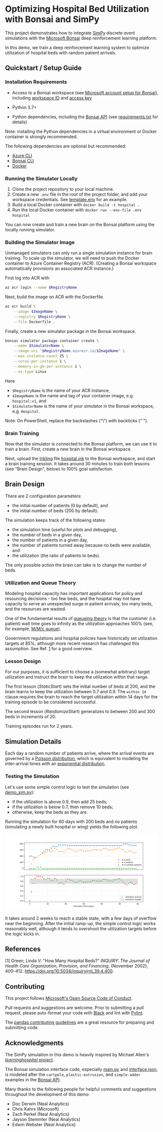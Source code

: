 # Optimizing Hospital Bed Utilization with Bonsai and SimPy

This project demonstrates how to integrate [SimPy](https://simpy.readthedocs.io/en/latest/) discrete event simulations with the [Microsoft Bonsai](https://docs.microsoft.com/en-us/bonsai/product/) deep reinforcement learning platform.

In this demo, we train a deep reinforcement learning system to optimize utilization of hospital beds with random patient arrivals.

## Quickstart / Setup Guide

### Installation Requirements

- Access to a Bonsai workspace (see [Microsoft account setup for Bonsai](https://docs.microsoft.com/en-us/bonsai/guides/account-setup)), including [workspace ID](https://docs.microsoft.com/en-us/bonsai/cookbook/get-workspace-info) and [access key](https://docs.microsoft.com/en-us/bonsai/cookbook/get-access-key)

- Python 3.7+

- Python dependencies, including the [Bonsai API](https://github.com/microsoft/microsoft-bonsai-api) (see [requirements.txt](./requirements.txt) for details)

Note: installing the Python dependencies in a virtual environment or Docker container is strongly recommended.

The following dependencies are optional but recommended:

- [Azure CLI](https://docs.microsoft.com/en-us/cli/azure/)
- [Bonsai CLI](https://docs.microsoft.com/en-us/bonsai/cli/)
- [Docker](https://docs.docker.com/desktop/)

### Running the Simulator Locally

1. Clone the project repository to your local machine.
2. Create a new `.env` file in the root of the project folder, and add your workspace credentials.  See [template.env](./template.env) for an example.
3. Build a local Docker container with `docker build -t hospital .`
4. Run the local Docker container with `docker run --env-file .env hospital`

You can now create and train a new brain on the Bonsai platform using the locally running simulator.

### Building the Simulator Image

Unmanaged simulators can only run a single simulation instance for brain training.  To scale up the simulator, we will need to push the Docker container to Azure Container Registry (ACR).  (Creating a Bonsai workspace automatically provisions an associated ACR instance.)

First log into ACR with

```sh
az acr login --name $RegistryName
```

Next, build the image on ACR with the Dockerfile.

```sh
az acr build \
    --image $ImageName \
    --registry $RegistryName \
    --file Dockerfile .
```

Finally, create a new simulator package in the Bonsai workspace.

```sh
bonsai simulator package container create \
    --name $SimulatorName \
    --image-uri "$RegistryName.azurecr.io/$ImageName" \
    --max-instance-count 25 \
    --cores-per-instance 1 \
    --memory-in-gb-per-instance 1 \
    --os-type Linux
```

Here

- `$RegistryName` is the name of your ACR instance,
- `$ImageName` is the name and tag of your container image, e.g. `hospital:v1`, and
- `$SimulatorName` is the name of your simulator in the Bonsai workspace, e.g. `Hospital`.

Note: On PowerShell, replace the backslashes ("\\") with backticks ("`").

### Brain Training

Now that the simulator is connected to the Bonsai platform, we can use it to train a brain.  First, create a new brain in the Bonsai workspace.

Next, upload the [Inkling](https://docs.microsoft.com/en-us/bonsai/inkling/basics) file [hospital.ink](./simpy_demo/hospital.ink) to the Bonsai workspace, and start a brain training session.  It takes around 30 minutes to train both lessons (see "Brain Design", below) to 100% goal satisfaction.

## Brain Design

There are 2 configuration parameters:

- the initial number of patients (0 by default), and
- the initial number of beds (200 by default).

The simulation keeps track of the following states:

- the simulation time (useful for plots and debugging),
- the number of beds in a given day,
- the number of patients in a given day,
- the number of patients turned away because no beds were available, and
- the utilization (the ratio of patients to beds).

The only possible action the brain can take is to change the number of beds.

### Utilization and Queue Theory

Modeling hospital capacity has important applications for policy and resourcing decisions - too few beds, and the hospital may not have capacity to serve an unexpected surge in patient arrivals; too many beds, and the resources are wasted.

One of the fundamental results of [queueing theory](https://en.wikipedia.org/wiki/Queueing_theory) is that the customer (i.e. patient) wait time goes to infinity as the utilization approaches 100% (see, for example, [M/M/c queue](https://en.wikipedia.org/wiki/M/M/c_queue)).

Government regulations and hospital policies have historically set utilization targets at 85%, although more recent research has challenged this assumption.  See Ref. [1](#ref1) for a good overview.

### Lesson Design

For our purposes, it is sufficient to choose a (somewhat arbitrary) target utilization and instruct the brain to keep the utilization within that range.

The first lesson (*StaticStart*) sets the initial number of beds at 200, and the brain learns to keep the utilization between 0.7 and 0.9.  The `within 14` clause requires the brain to reach the target utilization within 14 days for the training episode to be considered successful.

The second lesson (*RandomizeStart*) generalizes to between 200 and 300 beds in increments of 20.

Training episodes run for 2 years.

## Simulation Details

Each day a random number of patients arrive, where the arrival events are governed by a [Poisson distribution](https://en.wikipedia.org/wiki/Poisson_distribution), which is equivalent to modeling the inter-arrival times with an [exponential distribution](https://en.wikipedia.org/wiki/Exponential_distribution).

### Testing the Simulation

Let's use some simple control logic to test the simulation (see [demo_sim.py](./simpy_demo/demo_sim.py)):

- if the utilization is above 0.9, then add 25 beds;
- if the utilization is below 0.7, then remove 10 beds;
- otherwise, keep the beds as they are.

Running the simulation for 60 days with 200 beds and no patients (simulating a newly built hospital or wing) yields the following plot.

![simulation test](assets/demo.png)

It takes around 2 weeks to reach a stable state, with a few days of overflow near the beginning.  After the initial ramp-up, the simple control logic works reasonably well, although it tends to overshoot the utilization targets before the logic kicks in.

## References

<span id="ref1">[1]</span> Green, Linda V. "How Many Hospital Beds?" *INQUIRY: The Journal of Health Care Organization, Provision, and Financing*, (November 2002), 400–412. <https://doi.org/10.5034/inquiryjrnl_39.4.400>.

## Contributing

This project follows [Microsoft's Open Source Code of Conduct](https://opensource.microsoft.com/codeofconduct).

Pull requests and suggestions are welcome.  Prior to submitting a pull request, please auto-format your code with [Black](https://github.com/psf/black) and lint with [Pylint](https://www.pylint.org/).

The [pandas contributing guidelines](https://pandas.pydata.org/pandas-docs/stable/development/contributing.html) are a great resource for preparing and submitting code.

## Acknowledgments

The SimPy simulation in this demo is heavily inspired by Michael Allen's [*learninghospital* project](https://github.com/MichaelAllen1966/learninghospital/blob/master/simpy_envs/env_simple_hospital_bed_1.py).

The Bonsai simulation interface code, especially [main.py](./simpy_demo/main.py) and [interface.json](./simpy_demo/interface.json), is modeled after the `cartpole`, `plastic-extrusion`, and `simple-adder` examples in the [Bonsai API](https://github.com/microsoft/microsoft-bonsai-api).

Many thanks to the following people for helpful comments and suggestions throughout the development of this demo:

- Doc Derwin (Neal Analytics)
- Chris Kahrs (Microsoft)
- Zach Perkel (Neal Analytics)
- Jayson Stemmler (Neal Analytics)
- Edwin Webster (Neal Analytics)
